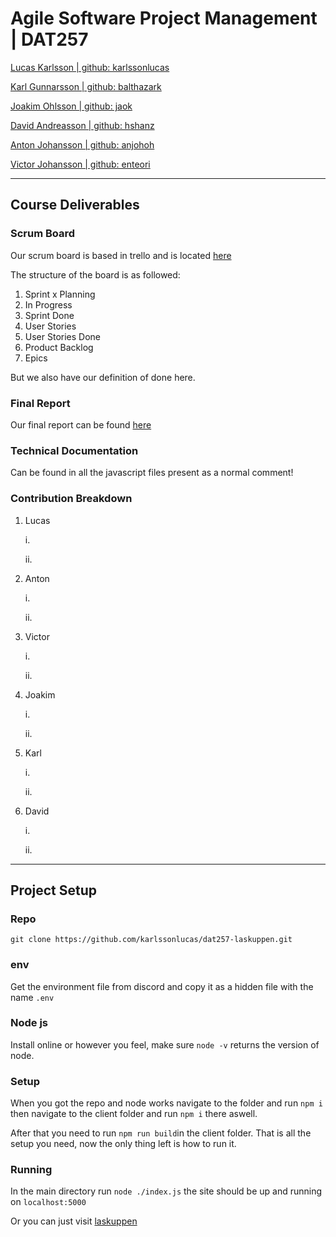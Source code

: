 # Agile Software Project Management | DAT257 
[Lucas Karlsson | github: karlssonlucas](https://github.com/KarlssonLucas)

[Karl Gunnarsson | github: balthazark](https://github.com/Balthazark)

[Joakim Ohlsson | github: jaok](https://github.com/JaoK)

[David Andreasson | github: hshanz](https://github.com/hshanz)

[Anton Johansson | github: anjohoh](https://github.com/anjohoh)

[Victor Johansson | github: enteori](https://github.com/EnTeori)

- - - -

## Course Deliverables
### Scrum Board
Our scrum board is based in trello and is located [here]()

The structure of the board is as followed:
  1. Sprint x Planning
  2. In Progress
  3. Sprint Done
  4. User Stories
  5. User Stories Done
  6. Product Backlog
  7. Epics

But we also have our definition of done here.
  
### Final Report
Our final report can be found [here]()

### Technical Documentation
Can be found in all the javascript files present as a normal comment!

### Contribution Breakdown
  1. Lucas
  
     i.
     
     ii.
  2. Anton
     
     i.
     
     ii.
  3. Victor
     
     i.
     
     ii.  
  4. Joakim
     
     i.
     
     ii.
  5. Karl
     
     i.
     
     ii.
  6. David
     
     i.
     
     ii.
     
- - - -
## Project Setup
### Repo
```git clone https://github.com/karlssonlucas/dat257-laskuppen.git```

### env
Get the environment file from discord and copy it as a hidden file with the name ```.env```

### Node js
Install online or however you feel, make sure ```node -v``` returns the version of node.
### Setup
When you got the repo and node works navigate to the folder and run ```npm i``` then navigate to the client folder
and run ```npm i``` there aswell.

After that you need to run ```npm run build```in the client folder. That is all the setup you need, now
the only thing left is how to run it.

### Running
In the main directory run ```node ./index.js``` the site should be up and running on ```localhost:5000```

Or you can just visit [laskuppen](https://laskuppen.herokuapp.com)
